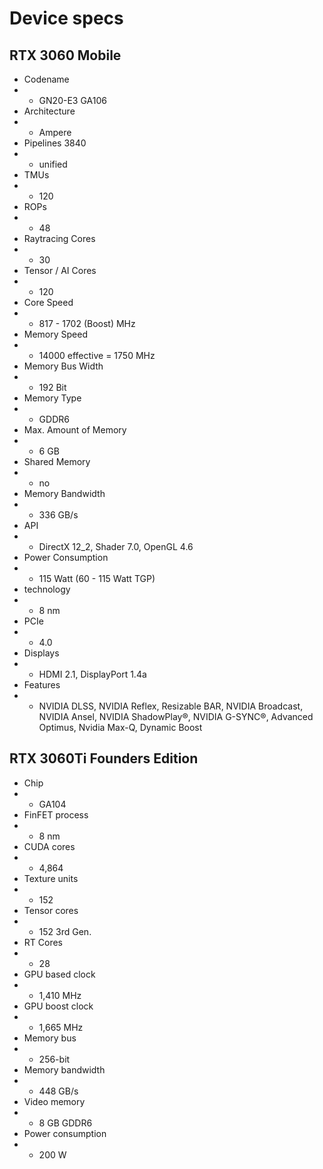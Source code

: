 # Device specs

## RTX 3060 Mobile
- Codename	
- - GN20-E3 GA106
- Architecture	
- - Ampere
- Pipelines	3840 
- - unified
- TMUs	
- - 120
- ROPs	
- - 48
- Raytracing Cores	
- - 30
- Tensor / AI Cores	
- - 120
- Core Speed	
- - 817 - 1702 (Boost) MHz
- Memory Speed	
- - 14000 effective = 1750 MHz
- Memory Bus Width	
- - 192 Bit
- Memory Type	
- - GDDR6
- Max. Amount of Memory	
- - 6 GB
- Shared Memory	
- - no
- Memory Bandwidth	
- - 336 GB/s
- API	
- - DirectX 12_2, Shader 7.0, OpenGL 4.6
- Power Consumption	
- - 115 Watt (60 - 115 Watt TGP)
- technology	
- - 8 nm
- PCIe	
- - 4.0
- Displays	
- - HDMI 2.1, DisplayPort 1.4a
- Features	
- - NVIDIA DLSS, NVIDIA Reflex, Resizable BAR, NVIDIA Broadcast, NVIDIA Ansel, NVIDIA ShadowPlay®, NVIDIA G-SYNC®, Advanced Optimus, Nvidia Max-Q, Dynamic Boost

## RTX 3060Ti Founders Edition
- Chip
- - GA104
- FinFET process
- - 8 nm
- CUDA cores
- - 4,864
- Texture units
- - 152
- Tensor cores
- - 152 3rd Gen.
- RT Cores
- - 28
- GPU based clock
- - 1,410 MHz
- GPU boost clock
- - 1,665 MHz
- Memory bus
- - 256-bit	
- Memory bandwidth
- - 448 GB/s
- Video memory 
- - 8 GB GDDR6	
- Power consumption
- - 200 W	
